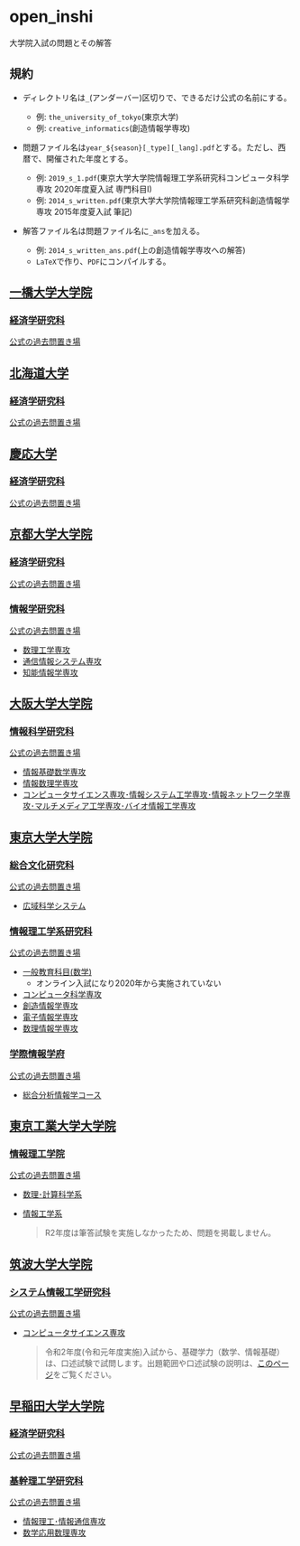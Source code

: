 # open_inshi

大学院入試の問題とその解答

## 規約

- ディレクトリ名は`_`(アンダーバー)区切りで、できるだけ公式の名前にする。
  - 例: `the_university_of_tokyo`(東京大学)
  - 例: `creative_informatics`(創造情報学専攻)
  
- 問題ファイル名は`year_${season}[_type][_lang].pdf`とする。ただし、西暦で、開催された年度とする。
  - 例: `2019_s_1.pdf`(東京大学大学院情報理工学系研究科コンピュータ科学専攻 2020年度夏入試  専門科目I)
  - 例: `2014_s_written.pdf`(東京大学大学院情報理工学系研究科創造情報学専攻 2015年度夏入試 筆記)
  
- 解答ファイル名は問題ファイル名に`_ans`を加える。
  - 例: `2014_s_written_ans.pdf`(上の創造情報学専攻への解答)
  - `LaTeX`で作り、`PDF`にコンパイルする。

## [一橋大学大学院](./hitotsubashi_university)

### [経済学研究科](./hitotsubashi_university/graduate_school_of_economics)

  [公式の過去問置き場](https://www.econ.hit-u.ac.jp/jpn/page/examinee/graduate_admissions/past_exam.html)

## [北海道大学](./hokkaido_university)

### [経済学研究科](./hokkaido_university/graduate_school_of_economics_and_business)

  [公式の過去問置き場](https://www.econ.hokudai.ac.jp/e_exam/daigakuin/pqc/)

## [慶応大学](./keio_university)

### [経済学研究科](./keio_university/graduate_school_of_economics)

[公式の過去問置き場](.https://www.keio.ac.jp/ja/grad-admissions/masters/past-exams/)

## [京都大学大学院](./kyoto_university)

### [経済学研究科](./kyoto_university/graduate_school_of_economics)

[公式の過去問置き場](https://www.econ.kyoto-u.ac.jp/top/in-kakomon/)

### [情報学研究科](./kyoto_university/graduate_school_of_informatics)

[公式の過去問置き場](https://www.i.kyoto-u.ac.jp/admission/guide.html)

- [数理工学専攻](./kyoto_university/graduate_school_of_informatics/department_of_applied_mathematics_and_physics)
- [通信情報システム専攻](./kyoto_university/graduate_school_of_informatics/department_of_communications_and_information_engineering)
- [知能情報学専攻](./kyoto_university/graduate_school_of_informatics/department_of_intelligence_science_and_technology)

## [大阪大学大学院](./osaka_university)

### [情報科学研究科](./osaka_university/graduate_school_of_information_science_and_technology)

[公式の過去問置き場](https://www.ist.osaka-u.ac.jp/japanese/admission/past-exam.html)

- [情報基礎数学専攻](./osaka_university/graduate_school_of_information_science_and_technology/department_of_information_and_physical_sciences)
- [情報数理学専攻](./osaka_university/graduate_school_of_information_science_and_technology/department_of_pure_and_applied_mathematics)
- [コンピュータサイエンス専攻･情報システム工学専攻･情報ネットワーク学専攻･マルチメディア工学専攻･バイオ情報工学専攻](./osaka_university/graduate_school_of_information_science_and_technology/others)

## [東京大学大学院](./the_university_of_tokyo)

### [総合文化研究科](./the_university_of_tokyo/graduate_school_of_arts_and_sciences)

[公式の過去問置き場](https://system.c.u-tokyo.ac.jp/p-graduate/guide.html)

- [広域科学システム](./the_university_of_tokyo/graduate_school_of_arts_and_sciences/department_of_general_systems_studies)

### [情報理工学系研究科](./the_university_of_tokyo/graduate_school_of_information_science_and_technology)

[公式の過去問置き場](https://www.i.u-tokyo.ac.jp/edu/entra/examarchive.shtml)

- [一般教育科目(数学)](./the_university_of_tokyo/graduate_school_of_information_science_and_technology/math)
  - オンライン入試になり2020年から実施されていない
- [コンピュータ科学専攻](./the_university_of_tokyo/graduate_school_of_information_science_and_technology/computer_science)
- [創造情報学専攻](./the_university_of_tokyo/graduate_school_of_information_science_and_technology/creative_informatics)
- [電子情報学専攻](./the_university_of_tokyo/graduate_school_of_information_science_and_technology/information_and_communication_engineering)
- [数理情報学専攻](./the_university_of_tokyo/graduate_school_of_information_science_and_technology/mathematical_informatics)

### [学際情報学府](./the_university_of_tokyo/graduate_school_of_interdisciplinary_information_studies)

[公式の過去問置き場](http://www.iii.u-tokyo.ac.jp/admissions/master-pastexams)

- [総合分析情報学コース](./the_university_of_tokyo/graduate_school_of_interdisciplinary_information_studies/applied_computer_science_course)

## [東京工業大学大学院](./tokyo_institute_of_technology)

### [情報理工学院](./tokyo_institute_of_technology)

[公式の過去問置き場](https://www.titech.ac.jp/graduate_school/admissions/past_exam_papers.html)

- [数理･計算科学系](./tokyo_institute_of_technology/graduate_school_of_information_science_and_engineering/department_of_mathematical_and_computing_science)

- [情報工学系](./tokyo_institute_of_technology/graduate_school_of_information_science_and_engineering/department_of_computer_science)

  > R2年度は筆答試験を実施しなかったため、問題を掲載しません。

## [筑波大学大学院](./university_of_tsukuba)

### [システム情報工学研究科](./university_of_tsukuba/graduate_school_of_science_and_technology)

[公式の過去問置き場](https://www.cs.tsukuba.ac.jp/admission/past-exam.html)

- [コンピュータサイエンス専攻](./university_of_tsukuba/graduate_school_of_science_and_technology/department_of_computer_science)

  > 令和2年度(令和元年度実施)入試から、基礎学力（数学、情報基礎）は、口述試験で試問します。出題範囲や口述試験の説明は、[このページ](https://www.cs.tsukuba.ac.jp/admission.html)をご覧ください。

## [早稲田大学大学院](./waseda_university)

### [経済学研究科](/waseda_university/graduate_school_of_economics)

[公式の過去問置き場](https://www.waseda.jp/inst/admission/graduate/past_test/)

### [基幹理工学研究科](/Users/jio/repo/github.com/diohabara/open_inshi/waseda_university/graduate_school_of_fundamental_science_and_engineering)

[公式の過去問置き場](https://www.waseda.jp/inst/admission/graduate/past_test/)

- [情報理工･情報通信専攻](./waseda_university/graduate_school_of_fundamental_science_and_engineering/department_of_communications_and_computer_engineering)
- [数学応用数理専攻](./waseda_university/graduate_school_of_fundamental_science_and_engineering/department_of_pure_and_applied_mathematics)

